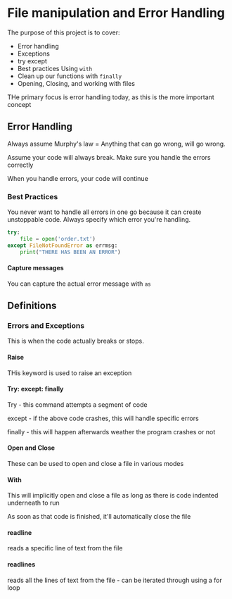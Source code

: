 # File manipulation and Error Handling
The purpose of this project is to cover:
- Error handling
- Exceptions
- try except
- Best practices Using `with`
- Clean up our functions with `finally`
- Opening, Closing, and working with files

THe primary focus is error handling today, as this is the more important concept

## Error Handling
Always assume Murphy's law = Anything that can go wrong, will go wrong.

Assume your code will always break. Make sure you handle the errors correctly

When you handle errors, your code will continue 

### Best Practices
You never want to handle all errors in one go because it can create unstoppable code. Always specify which error you're handling.

```python
try:
    file = open('order.txt')
except FileNotFoundError as errmsg:
    print("THERE HAS BEEN AN ERROR")
```

#### Capture messages
You can capture the actual error message with `as`


## Definitions

### Errors and Exceptions
This is when the code actually breaks or stops. 

#### Raise
THis keyword is used to raise an exception

#### Try: except: finally
Try - this command attempts a segment of code

except - if the above code crashes, this will handle specific errors

finally - this will happen afterwards weather the program crashes or not

#### Open and Close
These can be used to open and close a file in various modes

#### With

This will implicitly open and close a file as long as there is code indented underneath to run

As soon as that code is finished, it'll automatically close the file

#### readline
reads a specific line of text from the file

#### readlines
reads all the lines of text from the file - can be iterated through using a for loop